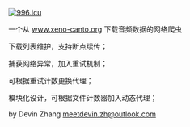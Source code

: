 [![996.icu](https://img.shields.io/badge/link-996.icu-red.svg)](https://996.icu)

一个从 www.xeno-canto.org 下载音频数据的网络爬虫


下载列表维护，支持断点续传；

捕获网络异常，加入重试机制；

可根据重试计数更换代理；

模块化设计，可根据文件计数器加入动态代理；

by Devin Zhang meetdevin.zh@outlook.com
